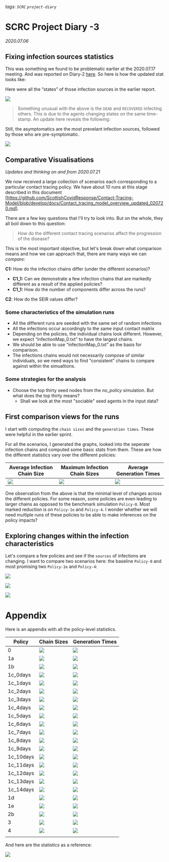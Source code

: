 ###### tags: `SCRC` `project-diary`


# SCRC Project Diary -3


*2020.07.06*  

## Fixing infection sources statistics

This was something we found to be problematic earlier at the 2020.07.17 meeting. And was reported on Diary-2 [here](https://cagatayturkay.github.io/scrc_vis/contactTracing/SCRC_Project_Diary_2.html). So here is how the updated stat looks like:

Here were all the “states” of those infection sources in the earlier report.

![](https://paper-attachments.dropbox.com/s_C6E8C0FCB1B16DEE7594A2F1F9B7CE4516FE4FACF347C06F062E142B646BB744_1594068054280_image.png)

> Something unusual with the above is the `DEAD` and `RECOVERED` infecting others. This is due to the agents changing states on the same time-stamp. An update here reveals the following:
> 

Still, the asymptomatics are the most prevelant infection sources, followed by those who are pre-symptomatic.

![](https://i.imgur.com/qz6DaW3.png)

## Comparative Visualisations 

*Updates and thinking on and from 2020.07.21* 

We now received a large collection of scenarios each corresponding to a particular contact tracing policy. We have about 10 runs at this stage described in this document [https://github.com/ScottishCovidResponse/Contact-Tracing-Model/blob/develop/docs/Contact_tracing_model_overview_updated_020720.md].

There are a few key questions that I'll try to look into. But on the whole, they all boil down to this question:

> How do the different contact tracing scenarios affect the progression of the disease?
> 

This is the most important objective, but let's break down what comparison means and how we can approach that, there are many ways we can *compare*:

**C1:** How do the infection chains differ (under the different scenarios)?
- **C1_1:** Can we demonstrate a few infection chains that are markedly different as a result of the applied policies? 
- **C1_1:** How do the number of components differ across the runs?

**C2**: How do the SEIR values differ?


### Some characteristics of the simulation runs

- All the different runs are seeded with the same set of random infections
- All the infections occur accordingly to the same input contact matrix 
- Depending on the policies, the individual chains look different. However, we expect “infectionMap_0.txt” to have the largest chains.
- We should be able to use “infectionMap_0.txt” as the basis for comparison.
- The infections chains would not necessarily compose of similar individuals, so we need ways to find "consistent" chains to compare against within the simualtions.

### Some strategies for the analysis

- Choose the top thirty seed nodes from the *no_policy* simulation. But what does the top thirty means?
  - Shall we look at the most "sociable" seed agents in the input data?
  
  
## First comparison views for the runs

I start with computing the `chain sizes` and the `generation times`. These were helpful in the earlier sprint.

For all the scenarios, I generated the graphs, looked into the seperate infection chains and computed some basic stats from them. These are how the different statistics vary over the different policies:


| Average Infection Chain Size  | Maximum Infection Chain Sizes | Average Generation Times |
| -------- | -------- | -------- |
| ![](https://i.imgur.com/TJ2Cjyp.png)    | ![](https://i.imgur.com/7FX7ilZ.png)     | ![](https://i.imgur.com/ahNOqZ4.png) |

One observation from the above is that the minimal level of changes across the different policies. For some reason, some policies are even leading to larger chains as opposed to the benchmark simulation `Policy-0`. Most marked reduction is on `Policy-1e` and `Policy-4`. I wonder whether we will need multiple runs of these policies to be able to make inferences on the policy impacts?

## Exploring changes within the infection characteristics

Let's compare a few policies and see if the `sources` of infections are changing. I want to compare two scenarios here: the baseline `Policy-0` and most promising two `Policy-1e` and `Policy-4`:

![](https://i.imgur.com/H3iJMLU.png)

![](https://i.imgur.com/I418AQL.png)

![](https://i.imgur.com/n1907ZL.png)


# Appendix

Here is an appendix with all the policy-level statistics.

|  Policy | Chain Sizes  | Generation Times  | 
|---|---|---|
|  0 |![](https://i.imgur.com/TbpEadR.png) | ![](https://i.imgur.com/gyTDF41.png)  | 
|  1a | ![](https://i.imgur.com/hNeYgaC.png)  |  ![](https://i.imgur.com/eWG0fe7.png) | 
| 1b  |  ![](https://i.imgur.com/ibqSNSa.png) | ![](https://i.imgur.com/SJw6c0x.png)  | 
| 1c_0days  | ![](https://i.imgur.com/D3qhlSS.png)| ![](https://i.imgur.com/Klf7aa9.png) |
| 1c_1days | ![](https://i.imgur.com/OlRCRAh.png)  | ![](https://i.imgur.com/JSyKEzN.png) |
| 1c_2days  | ![](https://i.imgur.com/9PDSYv1.png)|  ![](https://i.imgur.com/jQJl5Xg.png) |
| 1c_3days  |  ![](https://i.imgur.com/t7bxkUz.png)|  ![](https://i.imgur.com/gEZqox7.png) |
| 1c_4days  | ![](https://i.imgur.com/79X3rPu.png)  | ![](https://i.imgur.com/HPTkfqX.png)  |
| 1c_5days  | ![](https://i.imgur.com/2CSxwaU.png)  | ![](https://i.imgur.com/Pr2SDTT.png) |
| 1c_6days  | ![](https://i.imgur.com/DqFywDb.png)  |  ![](https://i.imgur.com/dAZAA22.png) |
| 1c_7days  | ![](https://i.imgur.com/PcDBOuL.png)  |  ![](https://i.imgur.com/lFKtLT4.png) |
| 1c_8days  | ![](https://i.imgur.com/7lZCgLn.png)  | ![](https://i.imgur.com/XSZyXb2.png)  |
| 1c_9days  |  ![](https://i.imgur.com/A0ZJWwN.png) | ![](https://i.imgur.com/G1otV1I.png)  |
| 1c_10days | ![](https://i.imgur.com/WweDJQx.png)  | ![](https://i.imgur.com/0ZK9qOu.png)  |
| 1c_11days  | ![](https://i.imgur.com/z7r9c9C.png)  | ![](https://i.imgur.com/l2aupBV.png) |
| 1c_12days  |  ![](https://i.imgur.com/iV525O1.png) | ![](https://i.imgur.com/y3I9182.png)  |
| 1c_13days  | ![](https://i.imgur.com/PhOORBl.png)  |  ![](https://i.imgur.com/c91FxJH.png) |
| 1c_14days  | ![](https://i.imgur.com/sV2oCw4.png)  | ![](https://i.imgur.com/m2IRbcG.png)  |
| 1d  | ![](https://i.imgur.com/hMXF3TC.png)  | ![](https://i.imgur.com/OIIXOqR.png)  |
|  1e | ![](https://i.imgur.com/AJWmErL.png)  | ![](https://i.imgur.com/vUOJBXy.png)  |
| 2b  | ![](https://i.imgur.com/vW5VOt9.png)  | ![](https://i.imgur.com/InbiUSD.png)  |
|  3 | ![](https://i.imgur.com/1RL1wUt.png)  |  ![](https://i.imgur.com/pbdjjIg.png) |
| 4  | ![](https://i.imgur.com/ripretQ.png)  | ![](https://i.imgur.com/5H6IqT8.png) |
|   |   |   |


And here are the statistics as a reference:

![](https://i.imgur.com/IF0oTLU.png)
